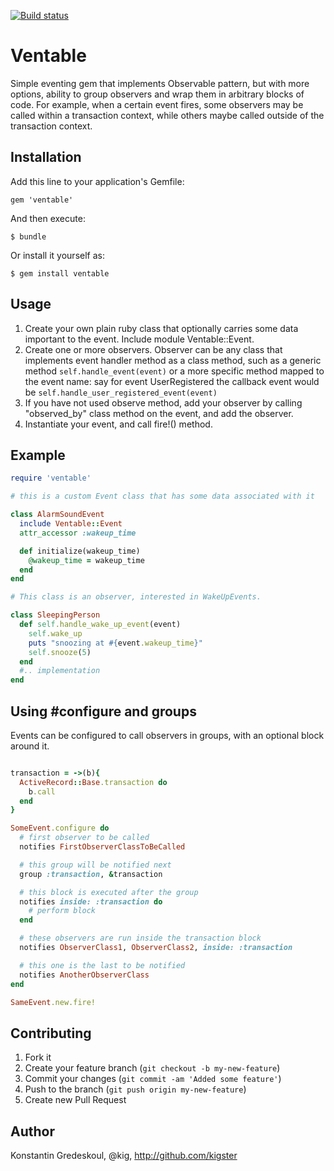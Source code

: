 [![Build status](https://secure.travis-ci.org/kigster/ventable.png)](http://travis-ci.org/kigster/ventable)

# Ventable

Simple eventing gem that implements Observable pattern, but with more options, ability to group observers and wrap
them in arbitrary blocks of code.  For example, when a certain event fires, some observers may be called within
a transaction context, while others maybe called outside of the transaction context.

## Installation

Add this line to your application's Gemfile:

    gem 'ventable'

And then execute:

    $ bundle

Or install it yourself as:

    $ gem install ventable

## Usage

1. Create your own plain ruby class that optionally carries some data important to the event. Include module Ventable::Event.
2. Create one or more observers.  Observer can be any class that implements event handler method as a class method, such as a
   generic method ```self.handle_event(event)``` or a more specific method mapped to the event name: say for event UserRegistered the
   callback event would be ```self.handle_user_registered_event(event)```
3. If you have not used observe method, add your observer by calling "observed_by" class method on the event, and add the observer.
4. Instantiate your event, and call fire!() method.

## Example

```ruby
require 'ventable'

# this is a custom Event class that has some data associated with it

class AlarmSoundEvent
  include Ventable::Event
  attr_accessor :wakeup_time

  def initialize(wakeup_time)
    @wakeup_time = wakeup_time
  end
end

# This class is an observer, interested in WakeUpEvents.

class SleepingPerson
  def self.handle_wake_up_event(event)
    self.wake_up
    puts "snoozing at #{event.wakeup_time}"
    self.snooze(5)
  end
  #.. implementation
end
```

## Using #configure and groups


Events can be configured to call observers in groups, with an optional block around it.

```ruby

transaction = ->(b){
  ActiveRecord::Base.transaction do
    b.call
  end
}

SomeEvent.configure do
  # first observer to be called
  notifies FirstObserverClassToBeCalled

  # this group will be notified next
  group :transaction, &transaction

  # this block is executed after the group
  notifies inside: :transaction do
    # perform block
  end

  # these observers are run inside the transaction block
  notifies ObserverClass1, ObserverClass2, inside: :transaction

  # this one is the last to be notified
  notifies AnotherObserverClass
end

SameEvent.new.fire!

```

## Contributing

1. Fork it
2. Create your feature branch (`git checkout -b my-new-feature`)
3. Commit your changes (`git commit -am 'Added some feature'`)
4. Push to the branch (`git push origin my-new-feature`)
5. Create new Pull Request

## Author

Konstantin Gredeskoul, @kig, http://github.com/kigster
